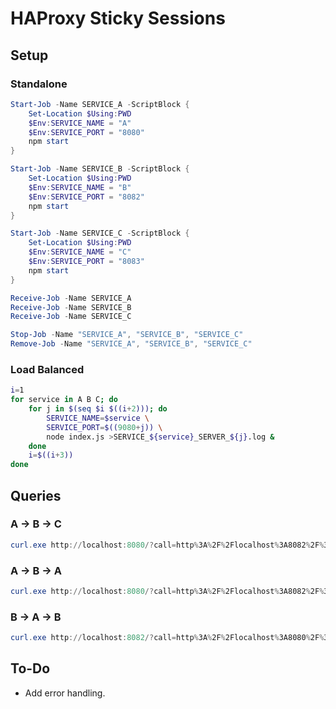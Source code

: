 # HAProxy Sticky Sessions

## Setup

### Standalone

```powershell
Start-Job -Name SERVICE_A -ScriptBlock {
    Set-Location $Using:PWD
    $Env:SERVICE_NAME = "A"
    $Env:SERVICE_PORT = "8080"
    npm start
}

Start-Job -Name SERVICE_B -ScriptBlock {
    Set-Location $Using:PWD
    $Env:SERVICE_NAME = "B"
    $Env:SERVICE_PORT = "8082"
    npm start
}

Start-Job -Name SERVICE_C -ScriptBlock {
    Set-Location $Using:PWD
    $Env:SERVICE_NAME = "C"
    $Env:SERVICE_PORT = "8083"
    npm start
}
```

```powershell
Receive-Job -Name SERVICE_A
Receive-Job -Name SERVICE_B
Receive-Job -Name SERVICE_C
```

```powershell
Stop-Job -Name "SERVICE_A", "SERVICE_B", "SERVICE_C"
Remove-Job -Name "SERVICE_A", "SERVICE_B", "SERVICE_C"
```

### Load Balanced

```bash
i=1
for service in A B C; do
    for j in $(seq $i $((i+2))); do
        SERVICE_NAME=$service \
        SERVICE_PORT=$((9080+j)) \
        node index.js >SERVICE_${service}_SERVER_${j}.log &
    done
    i=$((i+3))
done
```

## Queries

### A -> B -> C

```powershell
curl.exe http://localhost:8080/?call=http%3A%2F%2Flocalhost%3A8082%2F%3Fcall%3Dhttp%253A%252F%252Flocalhost%253A8083%252F
```

### A -> B -> A

```powershell
curl.exe http://localhost:8080/?call=http%3A%2F%2Flocalhost%3A8082%2F%3Fcall%3Dhttp%253A%252F%252Flocalhost%253A8080%252F
```

### B -> A -> B

```powershell
curl.exe http://localhost:8082/?call=http%3A%2F%2Flocalhost%3A8080%2F%3Fcall%3Dhttp%253A%252F%252Flocalhost%253A8082%252F
```

## To-Do

- Add error handling.
